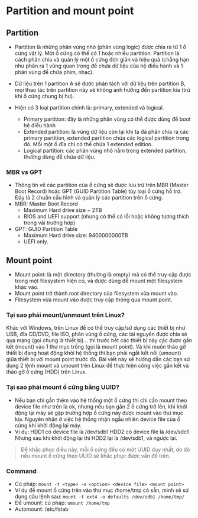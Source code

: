 # Partition and mount point
## Partition
* Partition là những phân vùng nhỏ (phân vùng logic) được chia ra từ 1 ổ cứng vật lý. Một ổ cứng có thể có 1 hoặc nhiều partition. Partition là cách phân chia và quản lý một ổ cứng đơn giản và hiệu quả (chẳng hạn như phân ra 1 vùng quan trọng để chứa dữ liệu của hệ điều hành và 1 phân vùng để chứa phim, nhạc).

* Dữ liệu trên 1 partition A sẽ được phân tách với dữ liệu trên partition B, mọi thao tác trên partition này sẽ không ảnh hưởng đến partition kia (trừ khi ổ cứng chung bị hư).
* Hiện có 3 loại partition chính là: primary, extended và logical.   
    * Primary partition: đây là những phân vùng có thể được dùng để boot hệ điều hành
    * Extended partition: là vùng dữ liệu còn lại khi ta đã phân chia ra các primary partition, extended partition chứa các logical partition trong đó. Mỗi một ổ đĩa chỉ có thể chứa 1 extended edition.
    * Logical partition: các phân vùng nhỏ nằm trong extended partition, thường dùng để chứa dữ liệu.

### MBR vs GPT
* Thông tin về các partition của ổ cứng sẽ được lưu trữ trên MBR (Master Boot Record) hoặc GPT (GUID Partition Table) tùy loại ổ cứng hỗ trợ. Đây là 2 chuẩn cấu hình và quản lý các partition trên ổ cứng.
* MBR: Master Boot Record
    * Maximum Hard drive size ~ 2TB
    * BIOS and UEFI support (nhưng có thể có lỗi hoặc không tương thích trong vài trường hợp)
* GPT: GUID Partition Table
    * Maximum Hard drive size: 9400000000TB
    * UEFI only.

## Mount point
* Mount point: là một directory (thường là empty) mà có thể truy cập được trong một filesystem hiện có, 
và được dùng để mount một filesystem khác vào. 
* Mount point trở thành root directory của filesystem vừa mount vào.
* Filesystem vừa mount vào được truy cập thông qua mount point.
### Tại sao phải mount/unmount trên Linux?
Khác với Windows, trên Linux để có thể truy cập/sử dụng các thiết bị như USB, đĩa CD/DVD, file ISO, phân vùng ổ cứng, các tài nguyên được chia sẻ qua mạng (gọi chung là thiết bị)… thì trước hết các thiết bị này các được gắn kết (mount) vào 1 thư mục trống (gọi là mount point). Và khi muốn tháo gỡ thiết bị đang hoạt động khỏi hệ thống thì bạn phải ngắt kết nối (umount) giữa thiết bị với mount point trước đó. Bài viết này sẽ hướng dẫn các bạn sử dụng 2 lệnh mount và umount trên Linux để thực hiện công việc gắn kết và tháo gỡ  ổ cứng (HDD) trên Linux.
### Tại sao phải mount ổ cứng bằng UUID?
* Nếu bạn chỉ gắn thêm vào hệ thống một ổ cứng thì chỉ cần mount theo device file như trên là ok, nhưng nếu bạn gắn 2 ổ cứng trở lên, khi khởi động lại máy sẽ gặp trường hợp ổ cứng này được mount vào thư mục kia. Nguyên nhân ở việc hệ thống nhận ngẫu nhiên device file của ổ cứng khi khởi động lại máy.
* Ví dụ:
HDD1 có device file là /dev/sdb1
HDD2 có device file là /dev/sdc1
Nhưng sau khi khởi động lại thì HDD2 lại là /dev/sdb1, và ngược lại.
> Để khắc phục điều này, mỗi ổ cứng đều có một UUID duy nhất, do đó nếu mount ổ cứng theo UUID sẽ khắc phục được vấn đề trên.
### Command 
* Cú pháp: `mount -t <type> -o <option> <device file> <mount point> `
* Ví dụ để mount ổ cứng trên vào thư mục /home/tmp có sẵn, mình sẽ sử dụng câu lệnh sau:
`mount -t ext4 -o defaults /dev/sdb1 /home/tmp/` 
* Để umount: cú pháp: `umount /home/tmp`
* Automount: /etc/fstab
